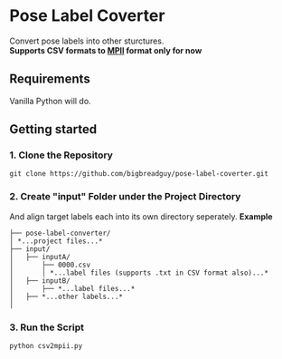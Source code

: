 # Pose Label Coverter
 Convert pose labels into other sturctures.</br>
 **Supports CSV formats to [MPII](http://human-pose.mpi-inf.mpg.de/) format only for now**

## Requirements
 Vanilla Python will do.

## Getting started

### 1. Clone the Repository

 ```
 git clone https://github.com/bigbreadguy/pose-label-coverter.git
 ```

### 2. Create "input" Folder under the Project Directory
 And align target labels each into its own directory seperately.
 **Example**
 ```
 ├── pose-label-converter/
 │ *...project files...*
 ├── input/
 │   ├── inputA/
 │       ├── 0000.csv
 │       │ *...label files (supports .txt in CSV format also)...*
 │   ├── inputB/
 │       ├── *...label files...*
 │   ├── *...other labels...*
 │
 ```
 ### 3. Run the Script
 ```
 python csv2mpii.py
 ```